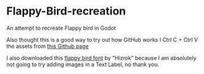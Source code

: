 # Flappy-Bird-recreation
An attempt to recreate Flappy bird in Godot

Also thought this is a good way to try out how GitHub works
I Ctrl C + Ctrl V the assets from [this Github page](https://github.com/samuelcust/flappy-bird-assets)

I also downloaded this [flappy bird font](https://fontstruct.com/fontstructions/show/1472935/flappy-bird-font) by "Hizrok" because I am absolutely not going to try adding images in a Text Label, no thank you.

